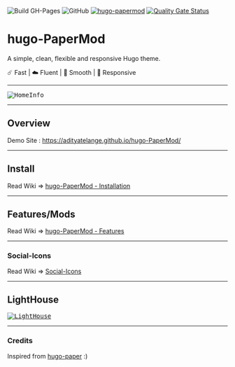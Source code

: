 ![Build GH-Pages](https://github.com/adityatelange/hugo-PaperMod/workflows/Build%20GH-Pages/badge.svg)
![GitHub](https://img.shields.io/github/license/adityatelange/hugo-PaperMod)
[![hugo-papermod](https://img.shields.io/badge/Hugo--Themes-@PaperMod-blue)](https://themes.gohugo.io/hugo-papermod/)
[![Quality Gate Status](https://sonarcloud.io/api/project_badges/measure?project=adityatelange_hugo-PaperMod&metric=alert_status)](https://sonarcloud.io/dashboard?id=adityatelange_hugo-PaperMod)

# hugo-PaperMod

A simple, clean, flexible and responsive Hugo theme.

☄️ Fast | ☁️ Fluent | 🌙 Smooth | 📱 Responsive

---

<kbd><img src="https://i.ibb.co/GvspqCX/HomeInfo.png" alt="HomeInfo" /></kbd>

---

## Overview

Demo Site : https://adityatelange.github.io/hugo-PaperMod/

---

## Install

Read Wiki => [hugo-PaperMod - Installation](https://github.com/adityatelange/hugo-PaperMod/wiki/Installation)

---

## Features/Mods

Read Wiki => [hugo-PaperMod - Features](https://github.com/adityatelange/hugo-PaperMod/wiki/Features)

---

### Social-Icons

Read Wiki => [Social-Icons](https://github.com/adityatelange/hugo-PaperMod/wiki/Icons#social-icons)

---

## LightHouse

<kbd><a href="https://lighthouse-dot-webdotdevsite.appspot.com//lh/html?url=https%3A%2F%2Fadityatelange.github.io%2Fhugo-PaperMod%2F"><img src="https://i.ibb.co/y6RwCzb/lighthouse.png" alt="LightHouse" /></a></kbd>

---

### Credits

Inspired from [hugo-paper](https://github.com/nanxiaobei/hugo-paper) :)
